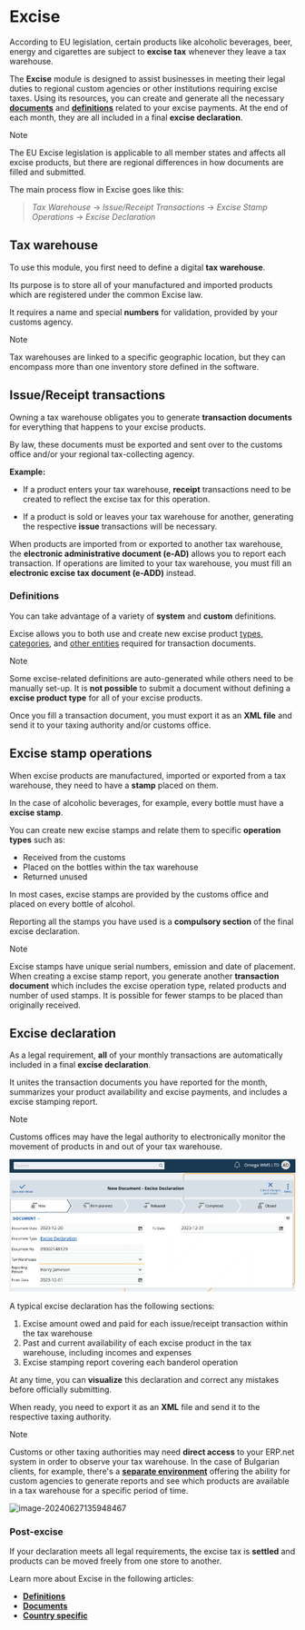# Excise

According to EU legislation, certain products like alcoholic beverages, beer, energy and cigarettes are subject to **excise tax** whenever they leave a tax warehouse. 

The **Excise** module is designed to assist businesses in meeting their legal duties to regional custom agencies or other institutions requiring excise taxes. Using its resources, you can create and generate all the necessary **[documents](documents/index.md)** and **[definitions](definitions/index.md)** related to your excise payments. At the end of each month, they are all included in a final **excise declaration**.

> [!NOTE]
> The EU Excise legislation is applicable to all member states and affects all excise products, but there are regional differences in how documents are filled and submitted. 

The main process flow in Excise goes like this:

> *Tax Warehouse* → *Issue/Receipt Transactions* → *Excise Stamp Operations* → *Excise Declaration*

## Tax warehouse

To use this module, you first need to define a digital **tax warehouse**. 

Its purpose is to store all of your manufactured and imported products which are registered under the common Excise law.

It requires a name and special **numbers** for validation, provided by your customs agency.

> [!NOTE]
> Tax warehouses are linked to a specific geographic location, but they can encompass more than one inventory store defined in the software.

## Issue/Receipt transactions

Owning a tax warehouse obligates you to generate **transaction documents** for everything that happens to your excise products.

By law, these documents must be exported and sent over to the customs office and/or your regional tax-collecting agency.

**Example:**

- If a product enters your tax warehouse, **receipt** transactions need to be created to reflect the excise tax for this operation. 

- If a product is sold or leaves your tax warehouse for another, generating the respective **issue** transactions will be necessary. 

When products are imported from or exported to another tax warehouse, the **electronic administrative document (e-AD)** allows you to report each transaction. If operations are limited to your tax warehouse, you must fill an **electronic excise tax document (e-ADD)** instead.

### Definitions

You can take advantage of a variety of **system** and **custom** definitions. 

Excise allows you to both use and create new excise product [types](definitions/excise-products.md), [categories](definitions/excise-categories.md), and [other entities](definitions/other-excise-definitions.md) required for transaction documents.

> [!NOTE]
> Some excise-related definitions are auto-generated while others need to be manually set-up. It is **not possible** to submit a document without defining a **excise product type** for all of your excise products.

Once you fill a transaction document, you must export it as an **XML file** and send it to your taxing authority and/or customs office. 

## Excise stamp operations

When excise products are manufactured, imported or exported from a tax warehouse, they need to have a **stamp** placed on them.

In the case of alcoholic beverages, for example, every bottle must have a **excise stamp**. 

You can create new excise stamps and relate them to specific **operation types** such as:

- Received from the customs 
- Placed on the bottles within the tax warehouse 
- Returned unused 

In most cases, excise stamps are provided by the customs office and placed on every bottle of alcohol.

Reporting all the stamps you have used is a **compulsory section** of the final excise declaration.

> [!NOTE]
> Excise stamps have unique serial numbers, emission and date of placement. When creating a excise stamp report, you generate another **transaction document** which includes the excise operation type, related products and number of used stamps. It is possible for fewer stamps to be placed than originally received.

## Excise declaration

As a legal requirement, **all** of your monthly transactions are automatically included in a final **excise declaration**.

It unites the transaction documents you have reported for the month, summarizes your product availability and excise payments, and includes a excise stamping report.

> [!NOTE]
> Customs offices may have the legal authority to electronically monitor the movement of products in and out of your tax warehouse.

![Excise](pictures/excise_declare.png)

A typical excise declaration has the following sections:

1. Excise amount owed and paid for each issue/receipt transaction within the tax warehouse
2. Past and current availability of each excise product in the tax warehouse, including incomes and expenses 
3. Excise stamping report covering each banderol operation

At any time, you can **visualize** this declaration and correct any mistakes before officially submitting. 

When ready, you need to export it as an **XML** file and send it to the respective taxing authority.

> [!NOTE]
> Customs or other taxing authorities may need **direct access** to your ERP.net system in order to observe your tax warehouse. In the case of Bulgarian clients, for example, there's a **[separate environment](https://testdb-model.my.erp.net/legal)** offering the ability for custom agencies to generate reports and see which products are available in a tax warehouse for a specific period of time.
>
> ![image-20240627135948467](C:\Users\i.ivanov.ERPBG\AppData\Roaming\Typora\typora-user-images\image-20240627135948467.png)



### Post-excise

If your declaration meets all legal requirements, the excise tax is **settled** and products can be moved freely from one store to another.

Learn more about Excise in the following articles:

- **[Definitions](definitions/index.md)**
- **[Documents](documents/index.md)**
- **[Country specific](country-specific/index.md)**

> 
